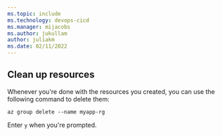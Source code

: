 ```yaml
---
ms.topic: include
ms.technology: devops-cicd
ms.manager: mijacobs
ms.author: jukullam
author: juliakm
ms.date: 02/11/2022
---
```


## Clean up resources

Whenever you're done with the resources you created, you can use the following command to delete them:

```azurecli
az group delete --name myapp-rg
```

Enter `y` when you're prompted.
